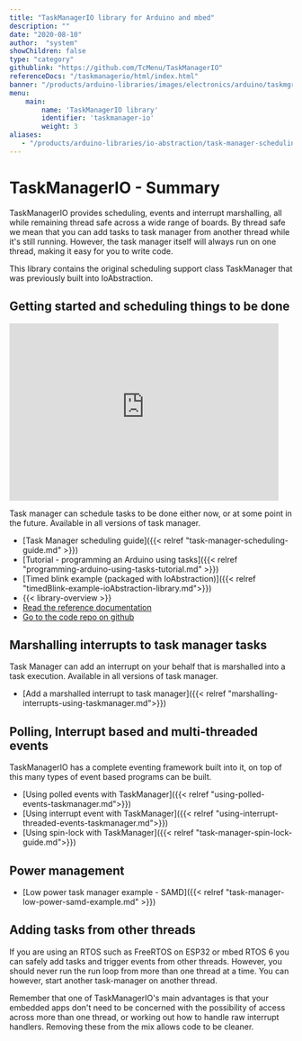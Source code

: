 ```yaml
---
title: "TaskManagerIO library for Arduino and mbed"
description: ""
date: "2020-08-10"
author:  "system"
showChildren: false
type: "category"
githublink: "https://github.com/TcMenu/TaskManagerIO"
referenceDocs: "/taskmanagerio/html/index.html"
banner: "/products/arduino-libraries/images/electronics/arduino/taskmgr/taskmanager-conceptual-diagram.png"
menu:
    main:
        name: 'TaskManagerIO library'
        identifier: 'taskmanager-io'
        weight: 3
aliases:
   - "/products/arduino-libraries/io-abstraction/task-manager-scheduling-guide/"
---
```


# TaskManagerIO - Summary

TaskManagerIO provides scheduling, events and interrupt marshalling, all while remaining thread safe across a wide range of boards. By thread safe we mean that you can add tasks to task manager from another thread while it's still running. However, the task manager itself will always run on one thread, making it easy for you to write code.

This library contains the original scheduling support class TaskManager that was previously built into IoAbstraction.

## Getting started and scheduling things to be done

<iframe width="95%" height="315" src="https://www.youtube-nocookie.com/embed/N1ILzBfu5Zc?si=15pkQ2omW3iC97ll" title="YouTube video player" frameborder="0" allow="accelerometer; autoplay; clipboard-write; encrypted-media; gyroscope; picture-in-picture; web-share" allowfullscreen></iframe>

Task manager can schedule tasks to be done either now, or at some point in the future. Available in all versions of task manager. 
 
 * [Task Manager scheduling guide]({{< relref "task-manager-scheduling-guide.md" >}})
 * [Tutorial - programming an Arduino using tasks]({{< relref "programming-arduino-using-tasks-tutorial.md" >}})
 * [Timed blink example (packaged with IoAbstraction)]({{< relref "timedBlink-example-ioAbstraction-library.md">}})
 * {{< library-overview >}}
 * [Read the reference documentation](/ref-docs/taskmanagerio/html/index.html)
 * [Go to the code repo on github](https://github.com/TcMenu/TaskManagerIO)

 
## Marshalling interrupts to task manager tasks
 
Task Manager can add an interrupt on your behalf that is marshalled into a task execution. Available in all versions of task manager.

* [Add a marshalled interrupt to task manager]({{< relref "marshalling-interrupts-using-taskmanager.md">}}) 
 
 
## Polling, Interrupt based and multi-threaded events

TaskManagerIO has a complete eventing framework built into it, on top of this many types of event based programs can be built.

* [Using polled events with TaskManager]({{< relref "using-polled-events-taskmanager.md">}})
* [Using interrupt event with TaskManager]({{< relref "using-interrupt-threaded-events-taskmanager.md">}})
* [Using spin-lock with TaskManager]({{< relref "task-manager-spin-lock-guide.md">}})

## Power management
 
 * [Low power task manager example - SAMD]({{< relref "task-manager-low-power-samd-example.md" >}})
 
## Adding tasks from other threads

If you are using an RTOS such as FreeRTOS on ESP32 or mbed RTOS 6 you can safely add tasks and trigger events from other threads. However, you should never run the run loop from more than one thread at a time. You can however, start another task-manager on another thread.

Remember that one of TaskManagerIO's main advantages is that your embedded apps don't need to be concerned with the possibility of access across more than one thread, or working out how to handle raw interrupt handlers. Removing these from the mix allows code to be cleaner.  

